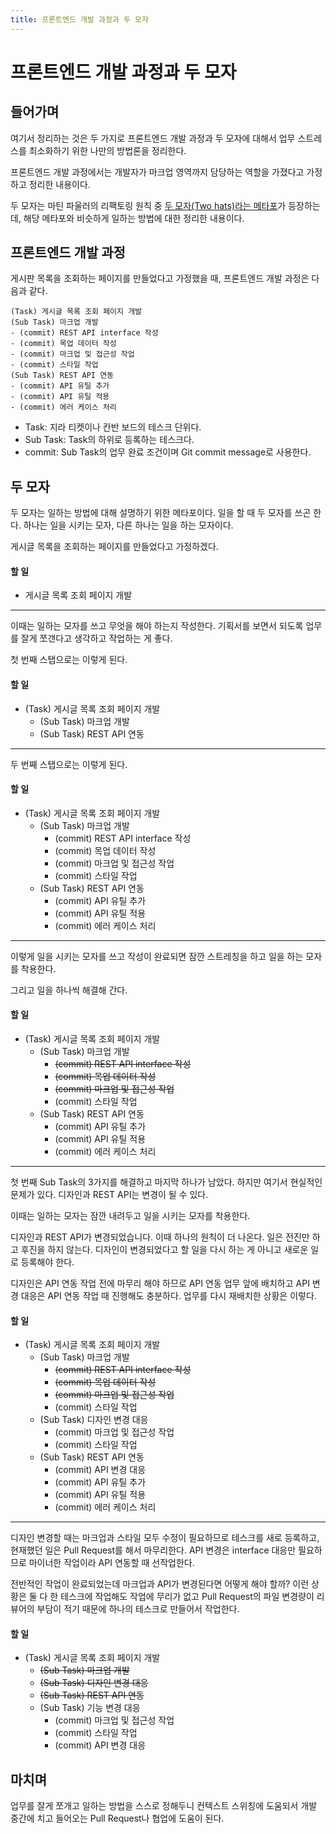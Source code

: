 ```yaml
---
title: 프론트엔드 개발 과정과 두 모자
---
```

# 프론트엔드 개발 과정과 두 모자
## 들어가며
여기서 정리하는 것은 두 가지로 프론트엔드 개발 과정과 두 모자에 대해서 업무 스트레스를 최소화하기 위한 나만의 방법론을 정리한다.

프론트엔드 개발 과정에서는 개발자가 마크업 영역까지 담당하는 역할을 가졌다고 가정하고 정리한 내용이다.

두 모자는 마틴 파울러의 리팩토링 원칙 중 [두 모자(Two hats)라는 메타포](https://martinfowler.com/articles/workflowsOfRefactoring/fallback.html)가 등장하는데, 해당 메타포와 비슷하게 일하는 방법에 대한 정리한 내용이다.

## 프론트엔드 개발 과정
게시판 목록을 조회하는 페이지를 만들었다고 가정했을 때, 프론트엔드 개발 과정은 다음과 같다.

```
(Task) 게시글 목록 조회 페이지 개발
(Sub Task) 마크업 개발
- (commit) REST API interface 작성
- (commit) 목업 데이터 작성
- (commit) 마크업 및 접근성 작업
- (commit) 스타일 작업
(Sub Task) REST API 연동
- (commit) API 유틸 추가
- (commit) API 유틸 적용
- (commit) 에러 케이스 처리
```
- Task: 지라 티켓이나 칸반 보드의 테스크 단위다.
- Sub Task: Task의 하위로 등록하는 테스크다.
- commit: Sub Task의 업무 완료 조건이며 Git commit message로 사용한다.

## 두 모자
두 모자는 일하는 방법에 대해 설명하기 위한 메타포이다. 일을 할 때 두 모자를 쓰곤 한다. 하나는 일을 시키는 모자, 다른 하나는 일을 하는 모자이다.

게시글 목록을 조회하는 페이지를 만들었다고 가정하겠다.

#### 할 일
- 게시글 목록 조회 페이지 개발
---
이때는 일하는 모자를 쓰고 무엇을 해야 하는지 작성한다. 기획서를 보면서 되도록 업무를 잘게 쪼갠다고 생각하고 작업하는 게 좋다.

첫 번째 스탭으로는 이렇게 된다.

#### 할 일
- (Task) 게시글 목록 조회 페이지 개발
  - (Sub Task) 마크업 개발
  - (Sub Task) REST API 연동
---
두 번째 스탭으로는 이렇게 된다.

#### 할 일
- (Task) 게시글 목록 조회 페이지 개발
  - (Sub Task) 마크업 개발
    - (commit) REST API interface 작성
    - (commit) 목업 데이터 작성
    - (commit) 마크업 및 접근성 작업
    - (commit) 스타일 작업
  - (Sub Task) REST API 연동
    - (commit) API 유틸 추가
    - (commit) API 유틸 적용
    - (commit) 에러 케이스 처리
---
이렇게 일을 시키는 모자를 쓰고 작성이 완료되면 잠깐 스트레칭을 하고 일을 하는 모자를 착용한다.

그리고 일을 하나씩 해결해 간다.

#### 할 일
- (Task) 게시글 목록 조회 페이지 개발
  - (Sub Task) 마크업 개발
    - ~~(commit) REST API interface 작성~~
    - ~~(commit) 목업 데이터 작성~~
    - ~~(commit) 마크업 및 접근성 작업~~
    - (commit) 스타일 작업
  - (Sub Task) REST API 연동
    - (commit) API 유틸 추가
    - (commit) API 유틸 적용
    - (commit) 에러 케이스 처리
---
첫 번째 Sub Task의 3가지를 해결하고 마지막 하나가 남았다.
하지만 여기서 현실적인 문제가 있다. 디자인과 REST API는 변경이 될 수 있다.

이때는 일하는 모자는 잠깐 내려두고 일을 시키는 모자를 착용한다.

디자인과 REST API가 변경되었습니다. 이때 하나의 원칙이 더 나온다.
일은 전진만 하고 후진을 하지 않는다.
디자인이 변경되었다고 할 일을 다시 하는 게 아니고 새로운 일로 등록해야 한다.

디자인은 API 연동 작업 전에 마무리 해야 하므로 API 연동 업무 앞에 배치하고 API 변경 대응은 API 연동 작업 때 진행해도 충분하다.
업무를 다시 재배치한 상황은 이렇다.

#### 할 일
- (Task) 게시글 목록 조회 페이지 개발
  - (Sub Task) 마크업 개발
    - ~~(commit) REST API interface 작성~~
    - ~~(commit) 목업 데이터 작성~~
    - ~~(commit) 마크업 및 접근성 작업~~
    - (commit) 스타일 작업
  - (Sub Task) 디자인 변경 대응
    - (commit) 마크업 및 접근성 작업
    - (commit) 스타일 작업
  - (Sub Task) REST API 연동
    - (commit) API 변경 대응
    - (commit) API 유틸 추가
    - (commit) API 유틸 적용
    - (commit) 에러 케이스 처리

---
디자인 변경할 때는 마크업과 스타일 모두 수정이 필요하므로 테스크를 새로 등록하고, 현재했던 일은 Pull Request를 해서 마무리한다.
API 변경은 interface 대응만 필요하므로 마이너한 작업이라 API 연동할 때 선작업한다.

전반적인 작업이 완료되었는데 마크업과 API가 변경된다면 어떻게 해야 할까? 이런 상황은 둘 다 한 테스크에 작업해도 작업에 무리가 없고 Pull Request의 파일 변경량이 리뷰어의 부담이 적기 때문에 하나의 테스크로 만들어서 작업한다.

#### 할 일
- (Task) 게시글 목록 조회 페이지 개발
  - ~~(Sub Task) 마크업 개발~~
  - ~~(Sub Task) 디자인 변경 대응~~
  - ~~(Sub Task) REST API 연동~~
  - (Sub Task) 기능 변경 대응
    - (commit) 마크업 및 접근성 작업
    - (commit) 스타일 작업
    - (commit) API 변경 대응

## 마치며
업무를 잘게 쪼개고 일하는 방법을 스스로 정해두니 컨텍스트 스위칭에 도움되서 개발 중간에 치고 들어오는 Pull Request나 협업에 도움이 된다.
